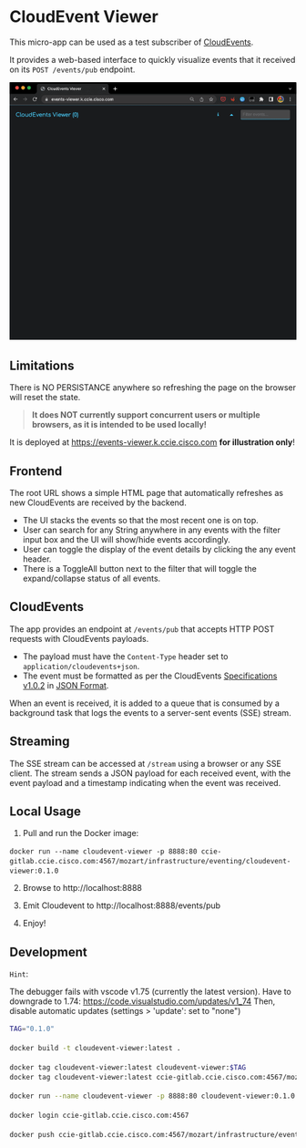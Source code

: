 # CloudEvent Viewer

This micro-app can be used as a test subscriber of [CloudEvents](https://cloudevents.io/).

It provides a web-based interface to quickly visualize events that it received on its `POST /events/pub` endpoint.

![Demo](assets/demo.gif)

## Limitations

There is NO PERSISTANCE anywhere so refreshing the page on the browser will reset the state.  

> **It does NOT currently support concurrent users or multiple browsers, as it is intended to be used locally!**

It is deployed at https://events-viewer.k.ccie.cisco.com **for illustration only**!

## Frontend

The root URL shows a simple HTML page that automatically refreshes as new CloudEvents are received by the backend.

- The UI stacks the events so that the most recent one is on top.
- User can search for any String anywhere in any events with the filter input box and the UI will show/hide events accordingly.
- User can toggle the display of the event details by clicking the any event header.
- There is a ToggleAll button next to the filter that will toggle the expand/collapse status of all events.

## CloudEvents

The app provides an endpoint at `/events/pub` that accepts HTTP POST requests with CloudEvents payloads.

- The payload must have the `Content-Type` header set to `application/cloudevents+json`.
- The event must be formatted as per the CloudEvents [Specifications v1.0.2](https://github.com/cloudevents/spec/blob/v1.0.2/cloudevents/spec.md) in [JSON Format](https://github.com/cloudevents/spec/blob/v1.0.2/cloudevents/formats/json-format.md).  

When an event is received, it is added to a queue that is consumed by a background task that logs the events to a server-sent events (SSE) stream.

## Streaming

The SSE stream can be accessed at `/stream` using a browser or any SSE client. The stream sends a JSON payload for each received event, with the event payload and a timestamp indicating when the event was received.


## Local Usage

1. Pull and run the Docker image:

`docker run --name cloudevent-viewer -p 8888:80 ccie-gitlab.ccie.cisco.com:4567/mozart/infrastructure/eventing/cloudevent-viewer:0.1.0`

2. Browse to http://localhost:8888

3. Emit Cloudevent to http://localhost:8888/events/pub

4. Enjoy!

## Development

`Hint`:

The debugger fails with vscode v1.75 (currently the latest version).
Have to downgrade to 1.74: https://code.visualstudio.com/updates/v1_74 Then, disable automatic updates (settings > 'update': set to "none")


```sh
TAG="0.1.0"

docker build -t cloudevent-viewer:latest .

docker tag cloudevent-viewer:latest cloudevent-viewer:$TAG
docker tag cloudevent-viewer:latest ccie-gitlab.ccie.cisco.com:4567/mozart/infrastructure/eventing/cloudevent-viewer:$TAG

docker run --name cloudevent-viewer -p 8888:80 cloudevent-viewer:0.1.0

docker login ccie-gitlab.ccie.cisco.com:4567

docker push ccie-gitlab.ccie.cisco.com:4567/mozart/infrastructure/eventing/cloudevent-viewer:$TAG

```
